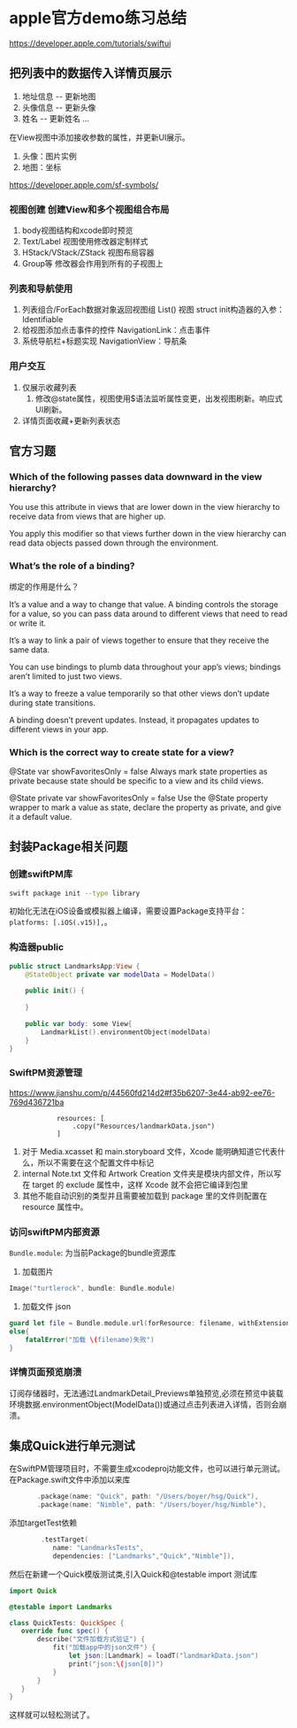 # apple官方demo练习总结
https://developer.apple.com/tutorials/swiftui

## 把列表中的数据传入详情页展示
1. 地址信息 -- 更新地图
2. 头像信息 -- 更新头像
3. 姓名 -- 更新姓名
...

在View视图中添加接收参数的属性，并更新UI展示。
1. 头像：图片实例
2. 地图：坐标 

https://developer.apple.com/sf-symbols/

### 视图创建 创建View和多个视图组合布局
1. body视图结构和xcode即时预览
2. Text/Label 视图使用修改器定制样式
3. HStack/VStack/ZStack 视图布局容器
4. Group等 修改器会作用到所有的子视图上

### 列表和导航使用
1. 列表组合/ForEach数据对象返回视图组
    List() 视图 struct init构造器的入参：Identifiable
2. 给视图添加点击事件的控件
    NavigationLink：点击事件
3. 系统导航栏+标题实现
    NavigationView：导航条
### 用户交互
1. 仅展示收藏列表
    1. 修改@state属性，视图使用$语法监听属性变更，出发视图刷新。响应式UI刷新。
2. 详情页面收藏+更新列表状态

## 官方习题

### Which of the following passes data downward in the view hierarchy?

You use this attribute in views that are lower down in the view hierarchy to receive data from views that are higher up.

You apply this modifier so that views further down in the view hierarchy can read data objects passed down through the environment.


### What’s the role of a binding?
绑定的作用是什么？

It’s a value and a way to change that value.
A binding controls the storage for a value, so you can pass data around to different views that need to read or write it.

It’s a way to link a pair of views together to ensure that they receive the same data.

You can use bindings to plumb data throughout your app’s views; bindings aren’t limited to just two views.


It’s a way to freeze a value temporarily so that other views don’t update during state transitions.

A binding doesn’t prevent updates. Instead, it propagates updates to different views in your app.


### Which is the correct way to create state for a view?

@State var showFavoritesOnly = false
Always mark state properties as private because state should be specific to a view and its child views.

@State private var showFavoritesOnly = false
Use the @State property wrapper to mark a value as state, declare the property as private, and give it a default value.


## 封装Package相关问题

### 创建swiftPM库
```sh
swift package init --type library
```
初始化无法在iOS设备或模拟器上编译，需要设置Package支持平台： `platforms: [.iOS(.v15)],`。

### 构造器public
```swift
public struct LandmarksApp:View {
    @StateObject private var modelData = ModelData()
    
    public init() {
        
    }
    
    public var body: some View{
        LandmarkList().environmentObject(modelData)
    }
}
```




### SwiftPM资源管理
https://www.jianshu.com/p/44560fd214d2#f35b6207-3e44-ab92-ee76-769d436721ba
```
            resources: [
                .copy("Resources/landmarkData.json")
            ]
```
1. 对于 Media.xcasset 和 main.storyboard 文件，Xcode 能明确知道它代表什么，所以不需要在这个配置文件中标记
2. internal Note.txt 文件和 Artwork Creation 文件夹是模块内部文件，所以写在 target 的 exclude 属性中，这样 Xcode 就不会把它编译到包里
3. 其他不能自动识别的类型并且需要被加载到 package 里的文件则配置在 resource 属性中。

### 访问swiftPM内部资源

`Bundle.module`: 为当前Package的bundle资源库

1. 加载图片
```swift
Image("turtlerock", bundle: Bundle.module)
```

1. 加载文件 json
```swift
guard let file = Bundle.module.url(forResource: filename, withExtension: nil)
else{
    fatalError("加载 \(filename)失败")
}
```



### 详情页面预览崩溃
 订阅存储器时，无法通过LandmarkDetail_Previews单独预览,必须在预览中装载环境数据.environmentObject(ModelData())或通过点击列表进入详情，否则会崩溃。


## 集成Quick进行单元测试
 在SwiftPM管理项目时，不需要生成xcodeproj功能文件，也可以进行单元测试。
 在Package.swift文件中添加以来库
 ```swift
        .package(name: "Quick", path: "/Users/boyer/hsg/Quick"),
        .package(name: "Nimble", path: "/Users/boyer/hsg/Nimble"),
 ```
 添加targetTest依赖
 ```swift
         .testTarget(
            name: "LandmarksTests",
            dependencies: ["Landmarks","Quick","Nimble"]),
 ``` 
 然后在新建一个Quick模版测试类,引入Quick和@testable import 测试库
 ```swift
 import Quick

@testable import Landmarks

class QuickTests: QuickSpec {
    override func spec() {
        describe("文件加载方式验证") {
            fit("加载app中的json文件") {
                let json:[Landmark] = loadT("landmarkData.json")
                print("json:\(json[0])")
            }
        }
    }
}
 ```
 这样就可以轻松测试了。
